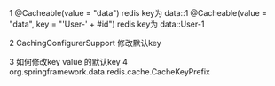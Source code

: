 1 @Cacheable(value = "data") 
  redis key为 data::1
  @Cacheable(value = "data", key = "'User-' + #id") 
  redis key为 data::User-1

2 CachingConfigurerSupport 修改默认key

3 如何修改key value 的默认key
4 org.springframework.data.redis.cache.CacheKeyPrefix

